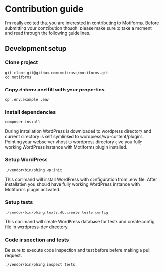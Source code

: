 # Contribution guide
I’m really excited that you are interested in contributing to Motiforms. Before submitting your contribution though, please make sure to take a moment and read through the following guidelines.

## Development setup

### Clone project
```
git clone git@github.com:motivast/motiforms.git
cd motiforms
```

### Copy dotenv and fill with your properties
```
cp .env.example .env
```

### Install dependencies
```
composer install
```
During installation WordPress is downloaded to wordpress directory and current directory is self symlinked to wordpress/wp-content/plugins. Pointing your webserver vhost to wordpress directory give you fully working WordPress instance with Motiforms plugin installed.

### Setup WordPress
```
./vendor/bin/phing wp:init
```

This command will install WordPress with configuration from .env file. After installation you should have fully working WordPress instance with Motiforms plugin activated.

### Setup tests
```
./vendor/bin/phing tests:db:create tests:config
```

This command will create WordPress database for tests and create config file in wordpress-dev directory.

### Code inspection and tests
Be sure to execute code inspection and test before before making a pull request.
```
./vendor/bin/phing inspect tests
```
